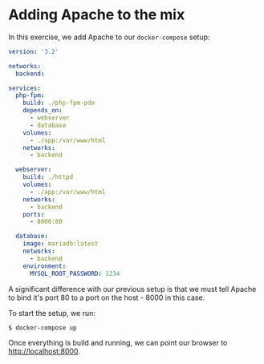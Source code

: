 # Adding Apache to the mix

In this exercise, we add Apache to our `docker-compose` setup: 

````yaml
version: '3.2'

networks:
  backend:

services:
  php-fpm:
    build: ./php-fpm-pdo
    depends_on:
      - webserver
      - database
    volumes:
      - ./app:/var/www/html
    networks:
      - backend

  webserver:
    build: ./httpd
    volumes:
      - ./app:/var/www/html
    networks:
      - backend
    ports:
      - 8000:80

  database:
    image: mariadb:latest
    networks:
      - backend
    environment:
      MYSQL_ROOT_PASSWORD: 1234
````

A significant difference with our previous setup is that we must tell Apache to bind it's port 80 to a port on the host - 8000 in this case.

To start the setup, we run: 

    $ docker-compose up

Once everything is build and running, we can point our browser to [http://localhost:8000](http://localhost:8000).
